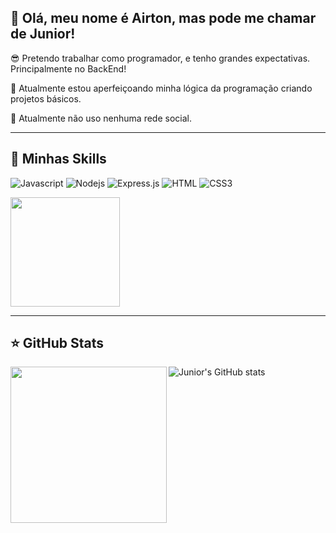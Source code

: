 ## 🥸 Olá, meu nome é Airton, mas pode me chamar de Junior!

😎 Pretendo trabalhar como programador, e tenho grandes expectativas. Principalmente no BackEnd!

🔭 Atualmente estou aperfeiçoando minha lógica da programação criando projetos básicos.

💬 Atualmente não uso nenhuma rede social.

---

## 🚀 Minhas Skills

![Javascript](https://img.shields.io/badge/Javascript-F0DB4F?style=for-the-badge&labelColor=black&logo=javascript&logoColor=F0DB4F)
![Nodejs](https://img.shields.io/badge/Nodejs-3C873A?style=for-the-badge&labelColor=black&logo=node.js&logoColor=3C873A)
![Express.js](https://img.shields.io/badge/Express.js-000000?style=for-the-badge&logo=express&logoColor=white)
![HTML](https://img.shields.io/badge/HTML5-E34F26?style=for-the-badge&logo=html5&logoColor=white)
![CSS3](https://img.shields.io/badge/CSS3-1572B6?style=for-the-badge&logo=css3&logoColor=white)

<a href="https://github.com/anuraghazra/convoychat">
  <img height=175 align="center" src="https://github-readme-stats.vercel.app/api/top-langs?username=Junior-1907&layout=compact&theme=dark&show_icons=true&locale=pt-br&card_width=750" />
</a>


---

## ⭐ GitHub Stats


<a href="https://github.com/anuraghazra/github-readme-stats">
  <img height=250 align="left" src="https://github-readme-stats.vercel.app/api?username=Junior-1907&theme=dark&show_icons=true&card_width=500"/>
</a>


![Junior's GitHub stats](https://github-readme-stats.vercel.app/api?username=Junior-1907&theme=dark&show_icons=true)


